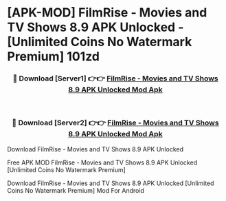 # [APK-MOD] FilmRise - Movies and TV Shows 8.9 APK Unlocked - [Unlimited Coins No Watermark Premium] 101zd



<div align="center">
<h3>🔴 Download [Server1] 👉👉 <a href="https://momento.my/?title=FilmRise_-_Movies_and_TV_Shows_8.9_APK_Unlocked">FilmRise - Movies and TV Shows 8.9 APK Unlocked Mod Apk</a></h3><br>

<h3>🔴 Download [Server2] 👉👉 <a href="https://momento.my/?title=FilmRise_-_Movies_and_TV_Shows_8.9_APK_Unlocked">FilmRise - Movies and TV Shows 8.9 APK Unlocked Mod Apk</a></h3>
</div>



Download FilmRise - Movies and TV Shows 8.9 APK Unlocked 

Free APK MOD FilmRise - Movies and TV Shows 8.9 APK Unlocked [Unlimited Coins No Watermark Premium]

Download FilmRise - Movies and TV Shows 8.9 APK Unlocked [Unlimited Coins No Watermark Premium] Mod For Android
